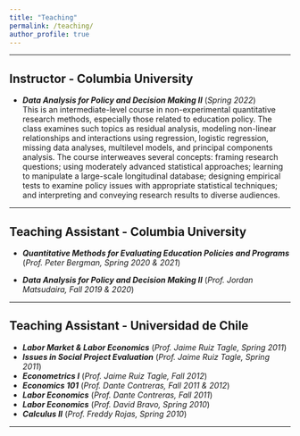 ```yaml
---
title: "Teaching"
permalink: /teaching/
author_profile: true
---
```


---

## Instructor - Columbia University

- ***Data Analysis for Policy and Decision Making II*** (*Spring 2022*)  
  This is an intermediate-level course in non-experimental quantitative research methods, especially those related to education policy. The class examines such topics as residual analysis, modeling non-linear relationships and interactions using regression, logistic regression, missing data analyses, multilevel models, and principal components analysis. The course interweaves several concepts: framing research questions; using moderately advanced statistical approaches; learning to manipulate a large-scale longitudinal database; designing empirical tests to examine policy issues with appropriate statistical techniques; and interpreting and conveying research results to diverse audiences.

---

## Teaching Assistant - Columbia University

- ***Quantitative Methods for Evaluating Education Policies and Programs*** (*Prof. Peter Bergman, Spring 2020 & 2021*)
<!---
  This advanced master’s course addresses a key issue in evaluating education programs and policies: determining whether a policy causes an impact on student trajectories that would not have occurred in absence of the policy. The course covers experimental and quasi-experimental techniques used to attribute causal relationships between educational programs and student outcomes, for the most part using methods from economics and econometrics.
--->
- ***Data Analysis for Policy and Decision Making II*** (*Prof. Jordan Matsudaira, Fall 2019 & 2020*)
<!---
  This is an intermediate-level course in statistical methods useful for policy analysis and evidence-based decision-making across a wide number of domains. Its primary objectives are to a) familiarize students with the relevant statistical underpinnings of several commonly used empirical tools; b) learn basic data management and coding skills for implementing large scale data analysis projects; c) gain experience in implementing appropriate data analyses for several common types of policy questions; and d) learn data visualization and presentation skills to effectively communicate the results of analyses to policy makers.
--->

---

## Teaching Assistant - Universidad de Chile

- ***Labor Market & Labor Economics*** (*Prof. Jaime Ruiz Tagle, Spring 2011*)
- ***Issues in Social Project Evaluation*** (*Prof. Jaime Ruiz Tagle, Spring 2011*)
- ***Econometrics I*** (*Prof. Jaime Ruiz Tagle, Fall 2012*)
- ***Economics 101*** (*Prof. Dante Contreras, Fall 2011 & 2012*)
- ***Labor Economics*** (*Prof. Dante Contreras, Fall 2011*)
- ***Labor Economics*** (*Prof. David Bravo, Spring 2010*)
- ***Calculus II*** (*Prof. Freddy Rojas, Spring 2010*)

---

